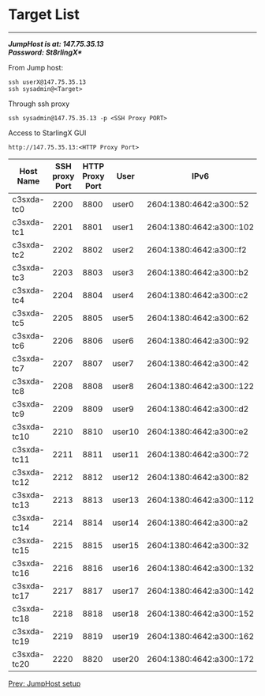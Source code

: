 # Target List

---

***JumpHost is at: 147.75.35.13***<br/>
***Password: St8rlingX\****<br/>

From Jump host:<br/>
```
ssh userX@147.75.35.13
ssh sysadmin@<Target>
```

Through ssh proxy
```
ssh sysadmin@147.75.35.13 -p <SSH Proxy PORT>
```

Access to StarlingX GUI
```
http://147.75.35.13:<HTTP Proxy Port>
```

| Host Name| SSH proxy Port| HTTP Proxy Port| User | IPv6 | IPV6 net | IPV6 GW |
|----------|----|----|----|-----------------------|---------------------------|-----------------------|
|c3sxda-tc0|2200|8800|user0|2604:1380:4642:a300::52|2604:1380:4642:a300::50/124|2604:1380:4642:a300::61|
|c3sxda-tc1|2201|8801|user1|2604:1380:4642:a300::102|2604:1380:4642:a300::100/124|2604:1380:4642:a300::101|
|c3sxda-tc2|2202|8802|user2|2604:1380:4642:a300::f2|2604:1380:4642:a300::f0/124|2604:1380:4642:a300::f1|
|c3sxda-tc3|2203|8803|user3|2604:1380:4642:a300::b2|2604:1380:4642:a300::b0/124|2604:1380:4642:a300::b1|
|c3sxda-tc4|2204|8804|user4|2604:1380:4642:a300::c2|2604:1380:4642:a300::c0/124|2604:1380:4642:a300::c1|
|c3sxda-tc5|2205|8805|user5|2604:1380:4642:a300::62|2604:1380:4642:a300::60/124|2604:1380:4642:a300::61|
|c3sxda-tc6|2206|8806|user6|2604:1380:4642:a300::92|2604:1380:4642:a300::90/124|2604:1380:4642:a300::91|
|c3sxda-tc7|2207|8807|user7|2604:1380:4642:a300::42|2604:1380:4642:a300::40/124|2604:1380:4642:a300::41|
|c3sxda-tc8|2208|8808|user8|2604:1380:4642:a300::122|2604:1380:4642:a300::120/124|2604:1380:4642:a300::121|
|c3sxda-tc9|2209|8809|user9|2604:1380:4642:a300::d2|2604:1380:4642:a300::d0/124|2604:1380:4642:a300::d1|
|c3sxda-tc10|2210|8810|user10|2604:1380:4642:a300::e2|2604:1380:4642:a300::e0/124|2604:1380:4642:a300::e1|
|c3sxda-tc11|2211|8811|user11|2604:1380:4642:a300::72|2604:1380:4642:a300::70/124|2604:1380:4642:a300::71|
|c3sxda-tc12|2212|8812|user12|2604:1380:4642:a300::82|2604:1380:4642:a300::80/124|2604:1380:4642:a300::81|
|c3sxda-tc13|2213|8813|user13|2604:1380:4642:a300::112|2604:1380:4642:a300::110/124|2604:1380:4642:a300::111|
|c3sxda-tc14|2214|8814|user14|2604:1380:4642:a300::a2|2604:1380:4642:a300::a0/124|2604:1380:4642:a300::a1|
|c3sxda-tc15|2215|8815|user15|2604:1380:4642:a300::32|2604:1380:4642:a300::30/124|2604:1380:4642:a300::31|
|c3sxda-tc16|2216|8816|user16|2604:1380:4642:a300::132|2604:1380:4642:a300::130/124|2604:1380:4642:a300::131|
|c3sxda-tc17|2217|8817|user17|2604:1380:4642:a300::142|2604:1380:4642:a300::140/124|2604:1380:4642:a300::141|
|c3sxda-tc18|2218|8818|user18|2604:1380:4642:a300::152|2604:1380:4642:a300::150/124|2604:1380:4642:a300::151|
|c3sxda-tc19|2219|8819|user19|2604:1380:4642:a300::162|2604:1380:4642:a300::160/124|2604:1380:4642:a300::161|
|c3sxda-tc20|2220|8820|user20|2604:1380:4642:a300::172|2604:1380:4642:a300::170/124|2604:1380:4642:a300::171|


[Prev: JumpHost setup](jump-host.md)
